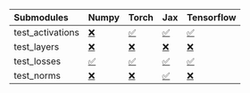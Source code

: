 | Submodules       | Numpy                                                                                                                           | Torch                                                                                                                           | Jax                                                                                                                             | Tensorflow                                                                                                                      |
|:-----------------|:--------------------------------------------------------------------------------------------------------------------------------|:--------------------------------------------------------------------------------------------------------------------------------|:--------------------------------------------------------------------------------------------------------------------------------|:--------------------------------------------------------------------------------------------------------------------------------|
| test_activations | <a href="https://github.com/unifyai/ivy/runs/7986493437?check_suite_focus=true" rel="noopener noreferrer" target="_blank">❌</a> | <a href="https://github.com/unifyai/ivy/runs/7986493670?check_suite_focus=true" rel="noopener noreferrer" target="_blank">✅</a> | <a href="https://github.com/unifyai/ivy/runs/7986493873?check_suite_focus=true" rel="noopener noreferrer" target="_blank">✅</a> | <a href="https://github.com/unifyai/ivy/runs/7986494049?check_suite_focus=true" rel="noopener noreferrer" target="_blank">✅</a> |
| test_layers      | <a href="https://github.com/unifyai/ivy/runs/7986493486?check_suite_focus=true" rel="noopener noreferrer" target="_blank">❌</a> | <a href="https://github.com/unifyai/ivy/runs/7986493724?check_suite_focus=true" rel="noopener noreferrer" target="_blank">❌</a> | <a href="https://github.com/unifyai/ivy/runs/7986493918?check_suite_focus=true" rel="noopener noreferrer" target="_blank">❌</a> | <a href="https://github.com/unifyai/ivy/runs/7986494096?check_suite_focus=true" rel="noopener noreferrer" target="_blank">❌</a> |
| test_losses      | <a href="https://github.com/unifyai/ivy/runs/7986493561?check_suite_focus=true" rel="noopener noreferrer" target="_blank">✅</a> | <a href="https://github.com/unifyai/ivy/runs/7986493783?check_suite_focus=true" rel="noopener noreferrer" target="_blank">✅</a> | <a href="https://github.com/unifyai/ivy/runs/7986493958?check_suite_focus=true" rel="noopener noreferrer" target="_blank">✅</a> | <a href="https://github.com/unifyai/ivy/runs/7986494150?check_suite_focus=true" rel="noopener noreferrer" target="_blank">✅</a> |
| test_norms       | <a href="https://github.com/unifyai/ivy/runs/7986493618?check_suite_focus=true" rel="noopener noreferrer" target="_blank">❌</a> | <a href="https://github.com/unifyai/ivy/runs/7986493835?check_suite_focus=true" rel="noopener noreferrer" target="_blank">❌</a> | <a href="https://github.com/unifyai/ivy/runs/7986494001?check_suite_focus=true" rel="noopener noreferrer" target="_blank">✅</a> | <a href="https://github.com/unifyai/ivy/runs/7986494204?check_suite_focus=true" rel="noopener noreferrer" target="_blank">❌</a> |